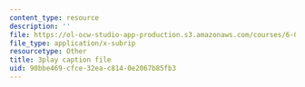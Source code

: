```yaml
---
content_type: resource
description: ''
file: https://ol-ocw-studio-app-production.s3.amazonaws.com/courses/6-002-circuits-and-electronics-spring-2007/90bbe469cfce32eac8140e2067b85fb3_bX8i2yECWaU.srt
file_type: application/x-subrip
resourcetype: Other
title: 3play caption file
uid: 90bbe469-cfce-32ea-c814-0e2067b85fb3
---
```

